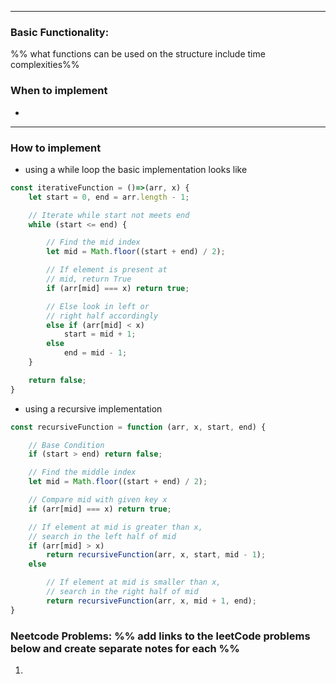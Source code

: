 ----
### Basic Functionality: 
%% what functions can be used on the structure include time complexities%% 

### When to implement
- 
----
### How to implement
- using a while loop the basic implementation looks like
``` js
const iterativeFunction = ()=>(arr, x) {
    let start = 0, end = arr.length - 1;

    // Iterate while start not meets end
    while (start <= end) {

        // Find the mid index
        let mid = Math.floor((start + end) / 2);

        // If element is present at 
        // mid, return True
        if (arr[mid] === x) return true;

        // Else look in left or 
        // right half accordingly
        else if (arr[mid] < x)
            start = mid + 1;
        else
            end = mid - 1;
    }

    return false;
}

```
- using a recursive implementation
``` js
const recursiveFunction = function (arr, x, start, end) {

    // Base Condition
    if (start > end) return false;

    // Find the middle index
    let mid = Math.floor((start + end) / 2);

    // Compare mid with given key x
    if (arr[mid] === x) return true;

    // If element at mid is greater than x,
    // search in the left half of mid
    if (arr[mid] > x)
        return recursiveFunction(arr, x, start, mid - 1);
    else

        // If element at mid is smaller than x,
        // search in the right half of mid
        return recursiveFunction(arr, x, mid + 1, end);
}
```

### Neetcode Problems: %% add links to the leetCode problems below and create separate notes for each %%
1. 

